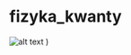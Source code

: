 # fizyka_kwanty

![alt text](https://github.com/[karolkapron]/[fizyka_kwanty]/blob/[main]/sol.jpg?raw=true)
)



